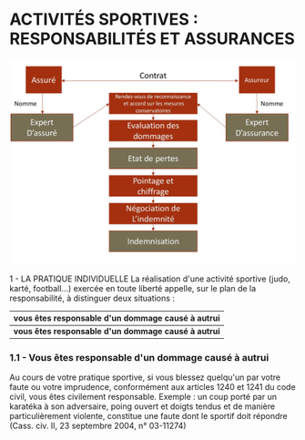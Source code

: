 # ACTIVITÉS SPORTIVES : RESPONSABILITÉS ET ASSURANCES

![schemat-expertise-sinistre.jpg](ressource/schemat-expertise-sinistre.jpg)

1 - LA PRATIQUE INDIVIDUELLE La réalisation d'une activité sportive
(judo, karté, football...) exercée en toute liberté appelle, sur le plan
de la responsabilité, à distinguer deux situations :

| **vous êtes responsable d'un dommage causé à autrui** |
|:------------------------------------------------------|
| **vous êtes responsable d'un dommage causé à autrui** |

### 1.1 - Vous êtes responsable d'un dommage causé à autrui

Au cours de votre pratique sportive, si vous blessez quelqu'un par votre
faute ou votre imprudence, conformément aux articles 1240 et 1241 du
code civil, vous êtes civilement responsable. Exemple : un coup porté
par un karatéka à son adversaire, poing ouvert et doigts tendus et de
manière particulièrement violente, constitue une faute dont le sportif
doit répondre (Cass. civ. II, 23 septembre 2004, n° 03-11274)
